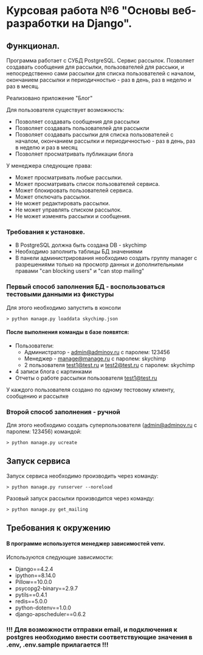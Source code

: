 # Курсовая работа №6 "Основы веб-разработки на Django".

## Функционал.
Программа работает с СУБД PostgreSQL. Сервис рассылок.
Позволяет создавать сообщения для рассылки, пользователей для рассыки,
и непосредственно сами рассылки для списка пользователей с началом, окончанием 
рассылки и периодичностью - раз в день, раз в неделю и раз в месяц.

Реализовано приложение "Блог"

Для пользователя существует возможность:

- Позволяет создавать сообщения для рассылки
- Позволяет создавать пользователей для рассыкли
- Позволяет создавать рассылки для списка пользователей с началом, окончанием рассылки и периодичностью - раз в день, раз в неделю и раз в месяц
- Позволяет просматривать публикации блога

У менеджера следующие права:

- Может просматривать любые рассылки.
- Может просматривать список пользователей сервиса.
- Может блокировать пользователей сервиса.
- Может отключать рассылки.
- Не может редактировать рассылки.
- Не может управлять списком рассылок.
- Не может изменять рассылки и сообщения.


### Требования к установке.
- В PostgreSQL должна быть создана DB - skychimp
- Необходимо заполнить таблицы БД значениями
- В панели администрирования необходимо создать группу manager с разрешениями только на просмотр данных и дополнительными правами "can blocking users" и "can stop mailing"

### Первый способ заполнения БД - воспользоваться тестовыми данными из фикстуры

Для этого необходимо запустить в консоли

```
> python manage.py loaddata skychimp.json
```

#### После выполнения команды в базе появятся:
  - Пользователи:
       - Администратор - admin@adminov.ru с паролем: 123456
       - Менеджер - manage@manage.ru с паролем: skychimp
       - 2 пользователя test1@test.ru и test2@test.ru с паролем: skychimp
  - 4 записи блога с картинками
  - Отчеты о работе рассылки пользователя test1@test.ru

  У каждого пользователя создано по одному тестовому клиенту, сообщению и рассылке

### Второй способ заполнения - ручной

Для этого необходимо создать суперпользователя (admin@adminov.ru с паролем: 123456) командой:

```
> python manage.py ucreate 
```


## Запуск сервиса

Запуск сервиса необходимо производить через команду:

```
> python manage.py runserver --noreload
```

Разовый запуск рассылки производится через команду:
```
> python manage.py get_mailing 
```


## Требования к окружению

#### В программе используется менеджер зависимостей venv.
Используются следующие зависимости:

- Django==4.2.4
- ipython==8.14.0
- Pillow==10.0.0
- psycopg2-binary==2.9.7
- pytils==0.4.1
- redis==5.0.0
- python-dotenv==1.0.0
- django-apscheduler==0.6.2

### !!! Для возможности отправки email, и подключения к postgres необходимо внести соответствующие значения в .env, .env.sample прилагается !!! 